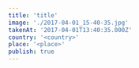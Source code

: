 ```yaml
---
title: 'title'
image: './2017-04-01_15-40-35.jpg'
takenAt: '2017-04-01T13:40:35.000Z'
country: '<country>'
place: '<place>'
publish: true
---
```


